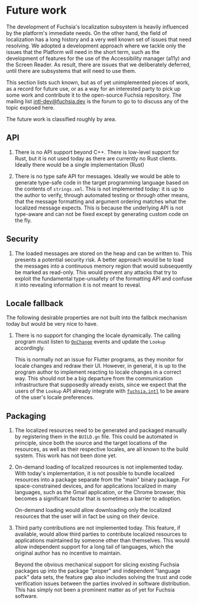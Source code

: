 # Future work

The development of Fuchsia's localization subsystem is heavily influenced by
the platform's immediate needs.  On the other hand, the field of localization
has a long history and a very well known set of issues that need resolving.  We
adopted a development approach where we tackle only the issues that the
Platform will need in the short term, such as the development of features for
the use of the Accessibility manager (a11y) and the Screen Reader.  As result,
there are issues that we deliberately deferred, until there are subsystems
that will need to use them.

This section lists such known, but as of yet unimplemented pieces of work, as a
record for future use, or as a way for an interested party to pick up some work
and contribute it to the open-source Fuchsia repository.  The mailing list
intl-dev@fuchsia.dev is the forum to go to to discuss any of the topic exposed
here.

The future work is classified roughly by area.

## API

1. There is no API support beyond C++.  There is low-level support for Rust,
   but it is not used today as there are currently no Rust clients.  Ideally
   there would be a single implementation (Rust)

1. There is no type safe API for messages.  Ideally we would be able to
   generate type-safe code in the target programming language based on the
   contents of `strings.xml`.  This is not implemented today: it is up to the
   author to verify, through automated testing or through other means, that the
   message formatting and argument ordering matches what the localized message
   expects.  This is because the underlying API is not type-aware and can not
   be fixed except by generating custom code on the fly.

## Security

1. The loaded messages are stored on the heap and can be written to.  This
   presents a potential security risk.  A better approach would be to load the
   messages into a continuous memory region that would subsequently be marked
   as read-only.  This would prevent any attacks that try to exploit the
   fundamental type-unsafety of the formatting API and confuse it into
   revealing information it is not meant to reveal.

## Locale fallback

The following desirable properties are not built into the fallbck mechanism
today but would be very nice to have.

1. There is no support for changing the locale dynamically.  The calling
   program must listen to [`OnChange`][fioc] events and update the `Lookup`
   accordingly.

   This is normally not an issue for Flutter programs, as they monitor for
   locale changes and redraw their UI.  However, in general, it is up to the
   program author to implement reacting to locale changes in a correct way.
   This should not be a big departure from the communication infrastructure
   that supposedly already exists, since we expect that the users of the
   `Lookup` API already integrate with [`fuchsia.intl`][fi] to be aware of the
   user's locale preferences.

[fioc]: https://fuchsia.dev/reference/fidl/fuchsia.intl#PropertyProvider.OnChange
[fi]: https://fuchsia.dev/reference/fidl/fuchsia.intl

## Packaging

1. The localized resources need to be generated and packaged manually by
   registering them in the `BUILD.gn` file.  This could be automated in
   principle, since both the source and the target locations of the resources,
   as well as their respective locales, are all known to the build system.
   This work has not been done yet.

1. On-demand loading of localized resources is not implemented today.  With
   today's implementation, it is not possible to bundle localized resources
   into a package separate from the "main" binary package.  For
   space-constrained devices, and for applications localized in many languages,
   such as the Gmail application, or the Chrome browser, this becomes a
   significant factor that is sometimes a barrier to adoption.

   On-demand loading would allow downloading only the localized resources that
   the user will in fact be using on their device.

1. Third party contributions are not implemented today.  This feature, if
   available, would allow third parties to contribute localized resources to
   applications maintained by someone other than themselves.  This would allow
   independent support for a long tail of languages, which the original author
   has no incentive to maintain.

   Beyond the obvious mechanical support for slicing existing Fuchsia packages
   up into the package "proper" and independent "language pack" data sets, the
   feature gap also includes solving the trust and code verification issues
   between the parties involved in software distribution.  This has simply not
   been a prominent matter as of yet for Fuchsia software.

